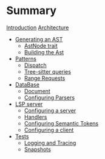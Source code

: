 # Summary

[Introduction](./index.md)
[Architecture](./ARCHITECTURE.md)

 - [Generating an AST](generating-an-ast/index.md)
   - [AstNode trait](generating-an-ast/ast-node-trait.md)
   - [Building the Ast](generating-an-ast/building-the-ast.md)
 - [Patterns]()
   - [Dispatch](patterns/dispatch.md)
   - [Tree-sitter queries](patterns/tree-sitter-queries.md)   
   - [Range Requests](patterns/range-requests.md)   
 - [DataBase](database/index.md)
   - [Document](database/document.md)
   - [Configuring Parsers](database/configuring-parsers.md)
 - [LSP server](lsp-server/index.md)
   - [Configuring a server](lsp-server/configuring-a-server.md)
   - [Handlers](lsp-server/handlers.md) 
   - [Configuring Semantic Tokens](lsp-server/configuring-semantic-tokens.md)
   - [Configuring a client](lsp-server/configuring-a-client.md)
 - [Tests]()
   - [Logging and Tracing](tests/logging_and_tracing.md)
   - [Snapshots](tests/snapshots.md)
